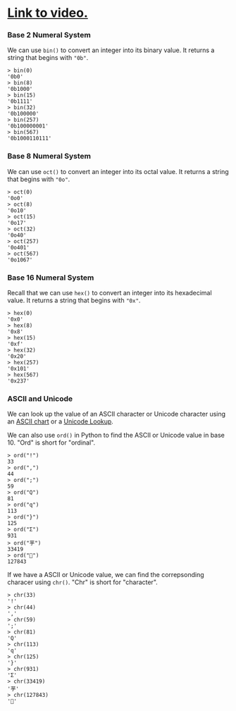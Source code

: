 # [Link to video.](https://www.youtube.com/watch?v=NeI9nNf75f4&list=PLVD25niNi0BmSZoy7atetbgODmero31pR)

### Base 2 Numeral System

We can use `bin()` to convert an integer into its binary value. It returns a string that begins with `"0b"`.

```
> bin(0)
'0b0'
> bin(8)
'0b1000'
> bin(15)
'0b1111'
> bin(32)
'0b100000'
> bin(257)
'0b100000001'
> bin(567)
'0b1000110111'
```

### Base 8 Numeral System

We can use `oct()` to convert an integer into its octal value. It returns a string that begins with `"0o"`.

```
> oct(0)
'0o0'
> oct(8)
'0o10'
> oct(15)
'0o17'
> oct(32)
'0o40'
> oct(257)
'0o401'
> oct(567)
'0o1067'
```

### Base 16 Numeral System

Recall that we can use `hex()` to convert an integer into its hexadecimal value. It returns a string that begins with `"0x"`.

```
> hex(0)
'0x0'
> hex(8)
'0x8'
> hex(15)
'0xf'
> hex(32)
'0x20'
> hex(257)
'0x101'
> hex(567)
'0x237'
```

### ASCII and Unicode

We can look up the value of an ASCII character or Unicode character using an [ASCII chart](https://www.cs.cmu.edu/~pattis/15-1XX/common/handouts/ascii.html) or a [Unicode Lookup](https://unicodelookup.com).

We can also use `ord()` in Python to find the ASCII or Unicode value in base 10. "Ord" is short for "ordinal".

```
> ord("!")
33
> ord(",")
44
> ord(";")
59
> ord("Q")
81
> ord("q")
113
> ord("}")
125
> ord("Σ")
931
> ord("芋")
33419
> ord("🍣")
127843
```

If we have a ASCII or Unicode value, we can find the correpsonding characer using `chr()`. "Chr" is short for "character".

```
> chr(33)
'!'
> chr(44)
','
> chr(59)
';'
> chr(81)
'Q'
> chr(113)
'q'
> chr(125)
'}'
> chr(931)
'Σ'
> chr(33419)
'芋'
> chr(127843)
'🍣'
```
